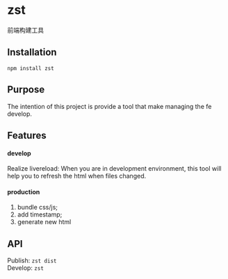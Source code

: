 # zst
前端构建工具

## Installation
`npm install zst`

## Purpose
The intention of this project is provide a tool that make managing the fe develop.
## Features
#### develop
Realize livereload: When you are in development environment, this tool will help you to refresh the html when files changed.
#### production
1. bundle css/js;
2. add timestamp;
3. generate new html

## API
Publish: `zst dist`  
Develop: `zst`

